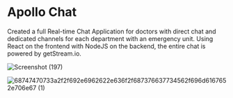 # Apollo Chat

Created a full Real-time Chat Application for doctors with direct chat and dedicated channels for each department with an emergency unit. Using React on the frontend with NodeJS on the backend, the entire chat is powered by getStream.io.

![Screenshot (197)](https://github.com/YadNash/Apollo-Chat/assets/109527105/6ab13d62-5c53-4de7-b910-4b618e4a95f5)

![68747470733a2f2f692e6962622e636f2f687376637734562f696d6167652e706e67 (1)](https://github.com/YadNash/Apollo-Chat/assets/109527105/db09db63-4041-4d98-b144-df5ef06366c6)
